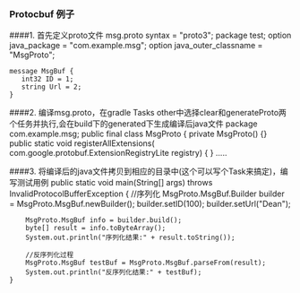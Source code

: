 ### Protocbuf 例子 ###
 
####1. 首先定义proto文件 msg.proto
    syntax = "proto3";
    package test;
    option java_package = "com.example.msg";
    option java_outer_classname = "MsgProto";
    
    message MsgBuf {
       int32 ID = 1;
       string Url = 2;
    }

####2. 编译msg.proto，在gradle Tasks other中选择clear和generateProto两个任务并执行,会在build下的generated下生成编译后java文件
    package com.example.msg;
    public final class MsgProto {
      private MsgProto() {}
      public static void registerAllExtensions(
          com.google.protobuf.ExtensionRegistryLite registry) {
      }
      .....
 
####3. 将编译后的java文件拷贝到相应的目录中(这个可以写个Task来搞定)，编写测试用例
    public static void main(String[] args) throws InvalidProtocolBufferException {
        //序列化
        MsgProto.MsgBuf.Builder builder = MsgProto.MsgBuf.newBuilder();
        builder.setID(100);
        builder.setUrl("Dean");

        MsgProto.MsgBuf info = builder.build();
        byte[] result = info.toByteArray();
        System.out.println("序列化结果:" + result.toString());

        //反序列化过程
        MsgProto.MsgBuf testBuf = MsgProto.MsgBuf.parseFrom(result);
        System.out.println("反序列化结果:" + testBuf);
    }
      
 